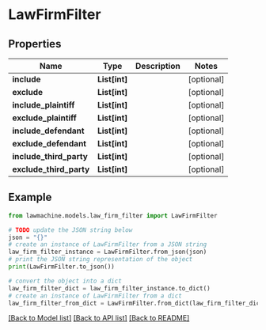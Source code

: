 # LawFirmFilter


## Properties

Name | Type | Description | Notes
------------ | ------------- | ------------- | -------------
**include** | **List[int]** |  | [optional] 
**exclude** | **List[int]** |  | [optional] 
**include_plaintiff** | **List[int]** |  | [optional] 
**exclude_plaintiff** | **List[int]** |  | [optional] 
**include_defendant** | **List[int]** |  | [optional] 
**exclude_defendant** | **List[int]** |  | [optional] 
**include_third_party** | **List[int]** |  | [optional] 
**exclude_third_party** | **List[int]** |  | [optional] 

## Example

```python
from lawmachine.models.law_firm_filter import LawFirmFilter

# TODO update the JSON string below
json = "{}"
# create an instance of LawFirmFilter from a JSON string
law_firm_filter_instance = LawFirmFilter.from_json(json)
# print the JSON string representation of the object
print(LawFirmFilter.to_json())

# convert the object into a dict
law_firm_filter_dict = law_firm_filter_instance.to_dict()
# create an instance of LawFirmFilter from a dict
law_firm_filter_from_dict = LawFirmFilter.from_dict(law_firm_filter_dict)
```
[[Back to Model list]](../README.md#documentation-for-models) [[Back to API list]](../README.md#documentation-for-api-endpoints) [[Back to README]](../README.md)


